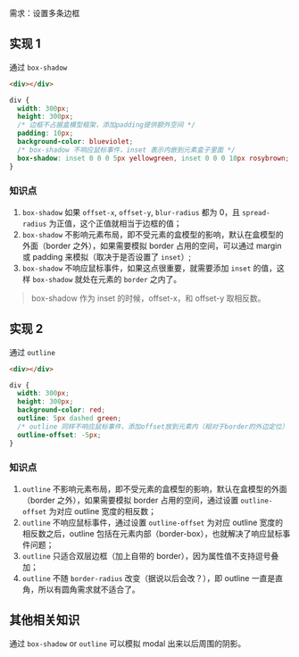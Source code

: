 需求：设置多条边框

## 实现 1

通过 `box-shadow`

```html
<div></div>
```

```css
div {
  width: 300px;
  height: 300px;
  /* 边框不占据盒模型框架，添加padding提供额外空间 */
  padding: 10px;
  background-color: blueviolet;
  /* box-shadow 不响应鼠标事件，inset 表示内嵌到元素盒子里面 */
  box-shadow: inset 0 0 0 5px yellowgreen, inset 0 0 0 10px rosybrown;
}
```

### 知识点

1.  `box-shadow` 如果 `offset-x`, `offset-y`, `blur-radius` 都为 0，且 `spread-radius` 为正值，这个正值就相当于边框的值；
2.  `box-shadow` 不影响元素布局，即不受元素的盒模型的影响，默认在盒模型的外面（border 之外），如果需要模拟 border 占用的空间，可以通过 margin 或 padding 来模拟（取决于是否设置了 `inset`）;
3.  `box-shadow` 不响应鼠标事件，如果这点很重要，就需要添加 `inset` 的值，这样 `box-shadow` 就处在元素的 `border` 之内了。

> box-shadow 作为 inset 的时候，offset-x，和 offset-y 取相反数。

## 实现 2

通过 `outline`

```html
<div></div>
```

```css
div {
  width: 300px;
  height: 300px;
  background-color: red;
  outline: 5px dashed green;
  /* outline 同样不响应鼠标事件，添加offset放到元素内（相对于border的外边定位） */
  outline-offset: -5px;
}
```

### 知识点

1.  `outline` 不影响元素布局，即不受元素的盒模型的影响，默认在盒模型的外面（border 之外），如果需要模拟 border 占用的空间，通过设置 `outline-offset` 为对应 outline 宽度的相反数；
2.  `outline` 不响应鼠标事件，通过设置 `outline-offset` 为对应 outline 宽度的相反数之后，outline 包括在元素内部（border-box），也就解决了响应鼠标事件问题；
3.  `outline` 只适合双层边框（加上自带的 border），因为属性值不支持逗号叠加；
4.  `outline` 不随 `border-radius` 改变（据说以后会改？），即 outline 一直是直角，所以有圆角需求就不适合了。

## 其他相关知识

通过 `box-shadow` or `outline` 可以模拟 modal 出来以后周围的阴影。
